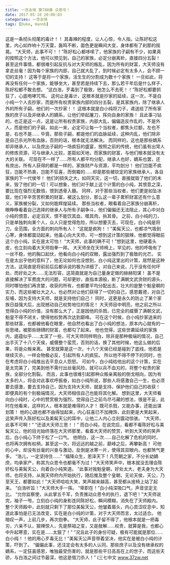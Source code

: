 ```yaml
---
title: 一念永恒 第788章 众恩令！
date: 2017-05-18 20:00:03
categories: 一念永恒
tags: [Duke, Hannb]
---
```


这是一条彻头彻尾的毒计！！
其毒辣的程度，让人心惊，令人指，让陈好松这里，内心如炸响十万天雷，轰鸣不断，面色更是瞬间大变，身体都有了刹那的摇晃。
“大天师，此事不可！！”陈好松心都哆嗦了，他家族的子嗣有不少，如果真的按照这个方法，他可以预见到，自己的家族，必定分崩离析，直接四分五裂！
甚至这件事情，都很难引起反抗与对大天师的叛乱，因为所有的财富，大天师没有拿走丝毫！因为每个家族的内部，自己就大乱了，到时候必定有太多人，会不顾一切的支持！
这等于是将一个家族，活生生的分割成为数十个家族！
一旦如此，将再没有任何一个家族，能够坐大，甚至若是持续下去，那么若干年后是什么样子，陈好松都不敢去想。
“这白浩，歹毒到了极致，他怎么不去死！！”陈好松都要抓狂了，心底咆哮咒骂。
这何止是毒计，这根本就是抄家的延续，这一次，不是白小纯一个人去抄家，而是所有权贵家族内部的四分五裂，是其家族内，除了继承人外的所有子嗣，他们的一次抄家！！
这根本就是白小纯将刀子，递送给了所有家族的庶子以及非继承人的嫡系，让他们举起屠刀，挥向自身的家族！
且此事刁钻的，也正是这一点，这是让所有权贵家族，内部大乱，偏偏造反作乱的，不是外人，而是他们的子嗣，如此一来，必定可让每一个当权者，都焦头烂额，左也不是，右也不是……
毕竟，那些子嗣，都是他们的血脉延续，这种内乱，他们除非是自己杀光所有血脉，否则的话，根本就无法解决。
而同样的，这也是那些嫡系却非继承人，以及庶出子嗣的一场疯狂的盛宴，按照之前的传统，他们虽有出常人的修炼资源，可与继承人比较，差距如天地，而家族的财富，与他们根本就没有太大的关联。
可现在不一样了……所有人都平均分配，继承人也好，嫡系也罢，还有庶出，所有人获得的都是一样的，家族财产与资源，平均划分！
他们岂能不疯狂，岂能不热衷，岂能不狂喜，而倒霉的……却是那些被钦定的家族继承人，各自家族的下一代侯爷！
他们的损失之大，如同天灾，这一切，直接就毁了他们的未来，毁了他们的一切！可以想象，他们对于献上这个计策的白小纯，其恨意之深，要比现在强烈无数倍，恨到透骨入髓。
同样，对于那些当权者，他们更是如坠冰窟，他们辛辛苦苦积累的财富，被这么划分，那么这一辈子累积财富还有什么意义，家族被分裂，又如何能辉煌延续。
那些当权者，眼看着自己家族分崩离析，眼睁睁看着自己选择的继承人与所有子嗣争斗，他们偏偏还无法阻止，其心中对白小纯的恨意，必定滔天，恨不能饮其血，噬其肉，拆其骨。
之前，白小纯的刀，只是单独刺向某个人，众人只是觉得危险，所以想要灭去，可现在，白小纯是将刀，全范围，全方面的刺向所有人！
“这就是疯狗！！”美髯天公，也都凉气吸到心寒，身体都震动起来，他虽心向大天师，可一想到这计策的狠辣，他都觉得眼前这个白小纯，实在是太可怕！
“大天师，此事的确不可！”想到这里，他硬着头皮，也立刻向着大天师抱拳一拜。
大天师坐在天师椅上，罕见的，他的呼吸有了一丝不稳，他的胸口起伏，他看向白小纯的双眼，露出强烈到了极致的光芒。
实在是太出乎他的意料了，他无论如何也没想到，白小纯这里出的计策，居然是这种方法，这简直是将前前后后都诉说的极为详细了，对自己来说，几乎没有任何坏处，而好处之大……无法形容，这简直就是为自己量身定做的赫赫阳谋！
虽不是直接解决了军费庞大的问题，可却更妙，直指本源般，断了满朝文武贪财的源头，同时哪怕他们再贪婪，收获的所有，也都要平均分配出去，壮大的是整个魁皇朝的实力，而这些被壮大之人，也必然对让他们获得了一切的自己，感恩戴德，对自己反哺，因为支持大天师，就是支持他们自己！
同时，这更是永久的防止了某个家族日益强大后，出现撼动自己权势地位的情况！
大天师目中明亮，他之前之所以觉得白小纯的价值，没有那么大了，正是因他的杀戮，已完全的威慑了满朝文武，魁皇不得不闭关，使得他权势再次达到巅峰。
可在这个时候，白小纯抄家送来的那些财富，也都被他看在眼里，他自然也看出了白小纯的想法，原本内心就有的一些思绪，被那些磅礴的财富，也都勾了起来。
他也觉得，这些世袭延续的家族内，底蕴似乎……太深了一些，可大天师同样明白，除非是那种极端的情况，自己出手灭了十八个天侯，威慑整个蛮荒，否则的话，换了其他时候，他这么做的后果，将是众叛亲离。
甚至就算是这一次，十八个天侯已经是碰到了底线，他若是继续灭杀，一样会物极必反，引起所有人的疯狂。
所以他不得不停下的同时，也在考虑将白小纯推出去平息众人怨怒。
可如今，白小纯给他出的这个计策，实在是太完美了，完美到他不需付出丝毫风险，就可以兵不血刃的，将整个权贵的家族，全部分化割裂。
而且，此事也很难引起那种众叛亲离般的倒戈相向，因为有太多的人，将会对此事欢呼振奋，如白小纯所说，那些人将感激自己一生，也必须要去感激，要去支持自己，因为支持大天师，就是支持、保护他们自己的收获！
即便真的有个别极端情况，大天师相信自己也能将其化解。
想到这里，大天师看向白小纯时，心中的赞赏极为强烈，觉得自己之前鸟尽弓藏的想法，很是不妥，此时在他看来，这样的人，根本就是难得的人才！
既可杀戮，又能办事，还能出谋划策！
他的心跳也都不由得加起来，内心狂喜已不加掩饰，此刻更是大笑起来，这笑声传入陈好松以及美髯天公的耳中，让他二人内心立刻震动惊骇。
“大天师，此事不可啊！”
“还请大天师三思！！”
而白小纯，在说完后，看都不看陈好松与美髯天公，他的目光始终落在大天师那里，看着大天师的赞赏，听到大天师的笑声后，白小纯心下终于松了一口气。
他明白，这一次……自己化解了危机的同时，也将再次拥有权柄，甚至这一次，将远远的越之前，巅峰之后，再攀新高！
可他的心中，却没有丝毫的兴奋与激动，反倒是冰寒一片，使得其双眼内，也都煞气更多。
“浩儿，一定坚持住……”
“福降众生，恩泽天下！凡荒朝之家，不分长幼嫡庶，均承家产，称其为众恩令也都毫不为过！”大天师笑声中，根本就没去理会陈好松与美髯天公，向着白小纯笑道。
“此事对我魁皇朝，好处太大，老夫身为大天师，也将支持，从我天师府内开始执行，随后推及整个皇朝，无论天侯，天公，乃至天王，都要如此！”大天师哈哈大笑，笑声越来越高，甚至都从座椅上站了起来。
“白浩听旨！”大天师大手一挥。
“卑职在！”白小纯深吸口气，声音坚定无比。
“允你监察使，从此掌五千军，负责推动众恩令的执行，退下吧！”大天师说完，袖子一甩，立刻白小纯的身影连同陈好松，瞬间模糊，消失在了天师殿内。
整个天师殿中，此刻就只剩下了那位美髯天公，他皱着眉头，内心苦涩叹息中，知道此事怕是已无法改变，实在是白小纯的计策，对于大天师而言，太过适合。
他暗叹一声，上前几步，再次抱拳。
“大天师，此子留不得了，他根本就是一把毒刃，六亲不认，狠辣惊人，先是祭祖之变，又是肢解……权贵，就算是我，也都心中升起寒意，实在是……太狠了！”
“况且此子的身份可疑，极有可能就是那位……白小纯！！他的用心歹毒无比！”美髯天公声音带着坚决，他实在是被白小纯的计策，吓到了。
“偏偏此事，还注定会有太多的人认同，那些庶子以及没有继承权的嫡系，一定狂喜感恩，唯独最受伤害的，就是那些平日高高在上的世子，而这些天骄，与白浩之间过节最深，他这是借刀杀人！”
(三七中文 www.37zw.net